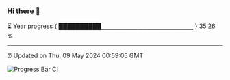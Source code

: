 ### Hi there 👋

⏳ Year progress { ██████████▁▁▁▁▁▁▁▁▁▁▁▁▁▁▁▁▁▁▁▁ } 35.26 %

---

⏰ Updated on Thu, 09 May 2024 00:59:05 GMT

![Progress Bar CI](https://github.com/JuvenileQ/Progress-Bar-CI/workflows/main/badge.svg)
